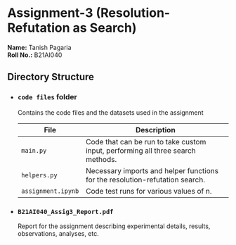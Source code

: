 # Assignment-3 (Resolution-Refutation as Search)

**Name:** Tanish Pagaria  
**Roll No.:** B21AI040

## Directory Structure

- ### `code files` folder  
  Contains the code files and the datasets used in the assignment

  | File             | Description                                                                      |
  |------------------|----------------------------------------------------------------------------------|
  | `main.py`        | Code that can be run to take custom input, performing all three search methods.  |
  | `helpers.py`     | Necessary imports and helper functions for the resolution-refutation search.     |
  | `assignment.ipynb`| Code test runs for various values of n.                                        |

- ### `B21AI040_Assig3_Report.pdf`  
  Report for the assignment describing experimental details, results, observations, analyses, etc.
